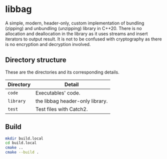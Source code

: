 # libbag

A simple, modern, header-only, custom implementation of bundling (zipping) and unbundling (unzipping) library in C++20.
There is no allocation and deallocation in the library as it uses streams and insert iterators to output result.
It is not to be confused with cryptography as there is no encryption and decryption involved.

## Directory structure

These are the directories and its corresponding details.

| Directory | Detail                          |
| --------- | ------------------------------- |
| `code`    | Executables' code.              |
| `library` | the libbag header-only library. |
| `test`    | Test files with Catch2.         |

## Build

```sh
mkdir build.local
cd build.local
cmake ..
cmake --build .
```
